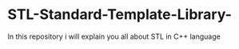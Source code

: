 # STL-Standard-Template-Library-
In this repository i will explain you all about STL in C++ language 
